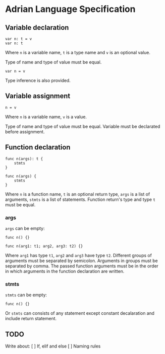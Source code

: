 # Adrian Language Specification


## Variable declaration

```adrian
var n: t = v
var n: t
```

Where `n` is a variable name, `t` is a type name and `v` is an optional value.

Type of name and type of value must be equal.

```adrian
var n = v
```

Type inference is also provided.


## Variable assignment

```adrian
n = v
```

Where `n` is a variable name, `v` is a value.

Type of name and type of value must be equal. Variable must be declarated before assignment.


## Function declaration

```adrian
func n(args): t {
	stmts
}

func n(args) {
	stmts
}
```

Where `n` is a function name, `t` is an optional return type, `args` is a list of arguments,
`stmts` is a list of statements. Function return's type and type `t` must be equal.

### args

`args` can be empty:

```adrian
func n() {}
```

```adrian
func n(arg1: t1; arg2, arg3: t2) {}
```

Where `arg1` has type `t1`, `arg2` and `arg3` have type `t2`. Different groups of
arguments must be separated by semicolon. Arguments in groups must be separated by
comma. The passed function arguments must be in the order in which arguments in
the function declaration are written.

### stmts

`stmts` can be empty:

```adrian
func n() {}
```

Or `stmts` can consists of any statement except constant decalaration and include return statement.

## TODO

Write about:
[ ] If, elif and else
[ ] Naming rules
